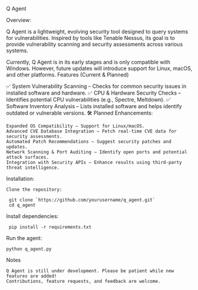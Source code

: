 Q Agent

Overview:

Q Agent is a lightweight, evolving security tool designed to query systems for vulnerabilities. Inspired by tools like Tenable Nessus, its goal is to provide vulnerability scanning and security assessments across various systems.

Currently, Q Agent is in its early stages and is only compatible with Windows. However, future updates will introduce support for Linux, macOS, and other platforms.
Features (Current & Planned)

✅ System Vulnerability Scanning – Checks for common security issues in installed software and hardware.
✅ CPU & Hardware Security Checks – Identifies potential CPU vulnerabilities (e.g., Spectre, Meltdown).
✅ Software Inventory Analysis – Lists installed software and helps identify outdated or vulnerable versions.
🛠 Planned Enhancements:

    Expanded OS Compatibility – Support for Linux/macOS.
    Advanced CVE Database Integration – Fetch real-time CVE data for security assessments.
    Automated Patch Recommendations – Suggest security patches and updates.
    Network Scanning & Port Auditing – Identify open ports and potential attack surfaces.
    Integration with Security APIs – Enhance results using third-party threat intelligence.

Installation:

    Clone the repository:

     git clone `https://github.com/yourusername/q_agent.git`
     cd q_agent

Install dependencies:

     pip install -r requirements.txt

Run the agent:

    python q_agent.py

Notes

    Q Agent is still under development. Please be patient while new features are added!
    Contributions, feature requests, and feedback are welcome.
